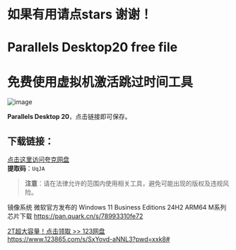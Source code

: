# 如果有用请点stars 谢谢！
# Parallels Desktop20 free file 
# 免费使用虚拟机激活跳过时间工具
![image](https://github.com/user-attachments/assets/cf8f8158-1083-4665-bbf9-8d33aba75397)

 **Parallels Desktop 20**，点击链接即可保存。

## 下载链接：
[点击这里访问夸克网盘](https://pan.quark.cn/s/0f6aa18d00a2)  
**提取码**：`UqJA`

> **注意**：请在法律允许的范围内使用相关工具，避免可能出现的版权及违规风险。

镜像系统 微软官方发布的 Windows 11 Business Editions 24H2 ARM64
M系列芯片下载
https://pan.quark.cn/s/78993310fe72

[2T超大容量！点击领取 >> 123网盘](https://login.123pan.com/centerlogin?register=invite&ref=SxYovd)  
https://www.123865.com/s/SxYovd-aNNL3?pwd=xxk8#



